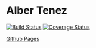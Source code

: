 # Alber Tenez
[![Build Status](https://travis-ci.org/AlbertSabate/AlberTenez.svg?branch=master)](https://travis-ci.org/AlbertSabate/AlberTenez) [![Coverage Status](https://coveralls.io/repos/github/AlbertSabate/AlberTenez/badge.svg?branch=master)](https://coveralls.io/github/AlbertSabate/AlberTenez?branch=master)

[Github Pages](https://albertenez.com)
